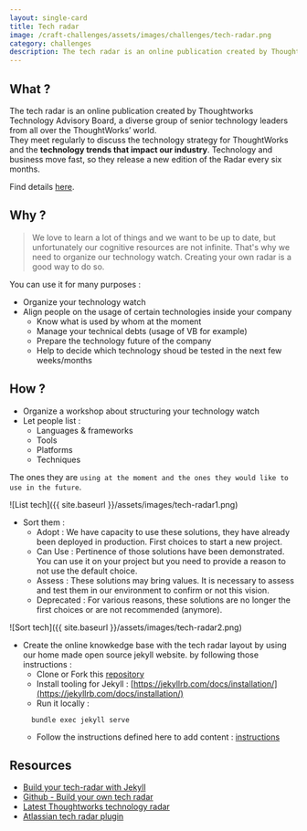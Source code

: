 ```yaml
---
layout: single-card
title: Tech radar
image: /craft-challenges/assets/images/challenges/tech-radar.png
category: challenges
description: The tech radar is an online publication created by Thoughtworks Technology Advisory Board, a diverse group of senior technology leaders from all over the ThoughtWorks’ world.
---
```


## What ?
The tech radar is an online publication created by Thoughtworks Technology Advisory Board, a diverse group of senior technology leaders from all over the ThoughtWorks’ world.  
They meet regularly to discuss the technology strategy for ThoughtWorks and the **technology trends that impact our industry**.
Technology and business move fast, so they release a new edition of the Radar every six months.

Find details [here](https://info.thoughtworks.com/technology-radar-subscription.html).  

## Why ?
> We love to learn a lot of things and we want to be up to date, but unfortunately our cognitive resources are not infinite. That's why we need to organize our technology watch.
Creating your own radar is a good way to do so.

You can use it for many purposes :
* Organize your technology watch
* Align people on the usage of certain technologies inside your company
  * Know what is used by whom at the moment
  * Manage your technical debts (usage of VB for example)
  * Prepare the technology future of the company
  * Help to decide which technology shoud be tested in the next few weeks/months

## How ?
* Organize a workshop about structuring your technology watch
* Let people list :
  * Languages & frameworks
  * Tools
  * Platforms
  * Techniques  

The ones they are `using at the moment and the ones they would like to use in the future`.

![List tech]({{ site.baseurl }}/assets/images/tech-radar1.png)  

* Sort them :
  * Adopt : We have capacity to use these solutions, they have already been deployed in production. First choices to start a new project.
  * Can Use : Pertinence of those solutions have been demonstrated. You can use it on your project but you need to provide a reason to not use the default choice.
  * Assess : These solutions may bring values. It is necessary to assess and test them in our environment to confirm or not this vision.
  * Deprecated : For various reasons, these solutions are no longer the first choices or are not recommended (anymore).

![Sort tech]({{ site.baseurl }}/assets/images/tech-radar2.png)  

* Create the online knowkedge base with the tech radar layout by using our home made open source jekyll website. by following those instructions :
  * Clone or Fork this [repository](https://github.com/agilepartner/tech-radar)
  * Install tooling for Jekyll : [https://jekyllrb.com/docs/installation/](https://jekyllrb.com/docs/installation/)
  * Run it locally :
  ```
    bundle exec jekyll serve
  ```
  * Follow the instructions defined here to add content : [instructions](https://github.com/agilepartner/tech-radar)

## Resources
* [Build your tech-radar with Jekyll](https://github.com/agilepartner/tech-radar)
* [Github - Build your own tech radar](https://www.thoughtworks.com/radar/how-to-byor)
* [Latest Thoughtworks technology radar](https://www.thoughtworks.com/radar)
* [Atlassian tech radar plugin](https://marketplace.atlassian.com/plugins/de.iteconomics.confluence.techradar/server/overview)
